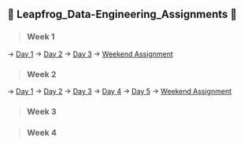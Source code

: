 ## 🐸 Leapfrog_Data-Engineering_Assignments 🐸
> ### Week 1 
  -> [Day 1](https://github.com/Saphall/Leapfrog_Data-Engineering_Assignments/tree/main/Week1/Day1) -> [Day 2](https://github.com/Saphall/Leapfrog_Data-Engineering_Assignments/tree/main/Week1/Day2) -> [Day 3](https://github.com/Saphall/Leapfrog_Data-Engineering_Assignments/tree/main/Week1/Day3) -> [Weekend Assignment](https://github.com/Saphall/Leapfrog_Data-Engineering_Assignments/tree/main/Week1/Weekend%20Assignment)
  
> ### Week 2 
  -> [Day 1](https://github.com/Saphall/Leapfrog_Data-Engineering_Assignments/tree/main/Week2/Day1) -> [Day 2](https://github.com/Saphall/Leapfrog_Data-Engineering_Assignments/tree/main/Week2/Day2) -> [Day 3](https://github.com/Saphall/Leapfrog_Data-Engineering_Assignments/tree/main/Week2/Day3) -> [Day 4](https://github.com/Saphall/Leapfrog_Data-Engineering_Assignments/tree/main/Week2/Day4) -> [Day 5](https://github.com/Saphall/Leapfrog_Data-Engineering_Assignments/tree/main/Week2/Day5) -> [Weekend Assignment](https://github.com/Saphall/Leapfrog_Data-Engineering_Assignments/tree/main/Week2/Weekend%20Assignment)
  
> ### Week 3

> ### Week 4

